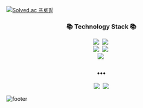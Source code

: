 [![Solved.ac 프로필](http://mazassumnida.wtf/api/v2/generate_badge?boj=krustm8)](https://solved.ac/krustm8)


<h3 align="center">📚 Technology Stack 📚</h3>
<p align="center">
  <img src="https://img.shields.io/badge/-Java-orange"/>&nbsp
  <img src="https://img.shields.io/badge/-Python-blue"/>&nbsp
  <br>
  <img src="https://img.shields.io/badge/-Node.js-green"/>&nbsp
  <img src="https://img.shields.io/badge/-Express.js-green"/>&nbsp

  <br>
  <img src="https://img.shields.io/badge/-MySQL-navy"/>&nbsp
</p>

<h3 align="center">•••</h3>

<p align="center">
  <a href="https://kazin7.github.io/"><img src="https://img.shields.io/badge/Github.Resume-11B48A?style=flat-square&logo=Vimeo&logoColor=white&link=https://kazin7.github.io/"/></a>&nbsp
  <a href="mailto:krustm8@naver.com"><img src="https://img.shields.io/badge/NaverMail-d14836?style=flat-square&logo=Gmail&logoColor=white&link=mailto:krustm8@naver.com"/></a>
  
</p>

![footer](https://capsule-render.vercel.app/api?type=slice&color=EFDC05&height=100&section=footer)

